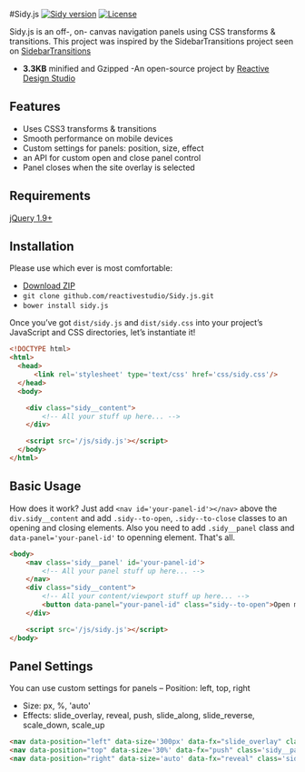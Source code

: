 #Sidy.js
[![Sidy version](http://img.shields.io/badge/Sidy.js-v1.1.0-brightgreen.svg)](http://Sidyjs.org) [![License](http://img.shields.io/badge/License-MIT-brightgreen.svg)](http://opensource.org/licenses/MIT)

Sidy.js is an off-, on- canvas navigation panels using CSS transforms & transitions. This project was inspired by the SidebarTransitions project seen on [SidebarTransitions](https://github.com/codrops/SidebarTransitions)

- **3.3KB** minified and Gzipped
-An open-source project by [Reactive Design Studio](https://twitter.com/reactive_studio)



Features
------------
 - Uses CSS3 transforms & transitions
 - Smooth performance on mobile devices
 - Custom settings for panels: position, size, effect
 - an API for custom open and close panel control
 - Panel closes when the site overlay is selected

Requirements
------------
[jQuery 1.9+](http://jquery.com/)


Installation
------------

Please use which ever is most comfortable:

- [Download ZIP](https://github.com/reactivestudio/Sidy.js/archive/master.zip)
- `git clone github.com/reactivestudio/Sidy.js.git`
- `bower install sidy.js`

Once you’ve got `dist/sidy.js` and `dist/sidy.css`  into your project’s JavaScript and CSS directories, let’s instantiate it!

```html
<!DOCTYPE html>
<html>
  <head>
      <link rel='stylesheet' type='text/css' href='css/sidy.css'/>
  </head>
  <body>

    <div class="sidy__content">
        <!-- All your stuff up here... -->
    </div>

    <script src='/js/sidy.js'></script>
  </body>
</html>
```

Basic Usage
-----------

How does it work? Just add `<nav id='your-panel-id'></nav>` above the `div.sidy__content` and add `.sidy--to-open`, `.sidy--to-close` classes to an opening and closing elements. Also you need to add `.sidy__panel` class and `data-panel='your-panel-id'` to openning element. That's all.
```html
<body>
    <nav class='sidy__panel' id='your-panel-id'>
        <!-- All your panel stuff up here... -->
    </nav>
    <div class="sidy__content">
        <!-- All your content/viewport stuff up here... -->
        <button data-panel="your-panel-id" class="sidy--to-open">Open me</button>
    </div>

    <script src='/js/sidy.js'></script>
</body>
```

Panel Settings
--------------

You can use custom settings for panels
 – Position: left, top, right
 - Size: px, %, 'auto'
 - Effects: slide_overlay, reveal, push, slide_along, slide_reverse, scale_down, scale_up

```html
<nav data-position="left" data-size='300px' data-fx="slide_overlay" class='sidy__panel' id='foo'> Foo </nav>
<nav data-position="top" data-size='30%' data-fx="push" class='sidy__panel' id='bar'> Bar </nav>
<nav data-position="right" data-size='auto' data-fx="reveal" class='sidy__panel' id='baz'> Baz </nav>
```
